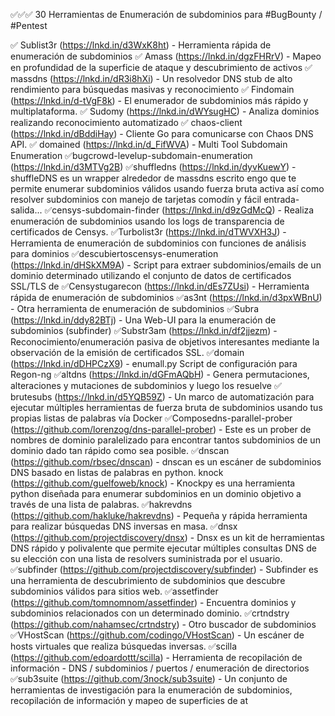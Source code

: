✅✅✅ 30 Herramientas de Enumeración de subdominios para #BugBounty / #Pentest

 
✅ Sublist3r (https://lnkd.in/d3WxK8ht) - Herramienta rápida de enumeración de subdominios 
✅ Amass (https://lnkd.in/dgzFHRrV) - Mapeo en profundidad de la superficie de ataque y descubrimiento de activos 
✅ massdns (https://lnkd.in/dR3i8hXi) - Un resolvedor DNS stub de alto rendimiento para búsquedas masivas y reconocimiento 
✅ Findomain (https://lnkd.in/d-tVgF8k) - El enumerador de subdominios más rápido y multiplataforma. 
✅ Sudomy (https://lnkd.in/dWYsugHC) - Analiza dominios realizando reconocimiento automatizado 
✅ chaos-client (https://lnkd.in/dBddiHay) - Cliente Go para comunicarse con Chaos DNS API. 
✅ domained (https://lnkd.in/d_FifWVA) - Multi Tool 
Subdomain Enumeration 
✅bugcrowd-levelup-subdomain-enumeration (https://lnkd.in/d3MTVg2B) 
✅shuffledns (https://lnkd.in/dyvKuewY) - shuffleDNS es un wrapper alrededor de massdns escrito engo que te permite enumerar subdominios válidos usando fuerza bruta activa así como resolver subdominios con manejo de tarjetas comodín y fácil entrada-salida... 
✅censys-subdomain-finder (https://lnkd.in/d9zGdMcQ) - Realiza enumeración de subdominios usando los logs de transparencia de certificados de Censys. 
✅Turbolist3r (https://lnkd.in/dTWVXH3J) - Herramienta de enumeración de subdominios con funciones de análisis para dominios ✅descubiertoscensys-enumeration (https://lnkd.in/dHSkXM9A) - Script para extraer subdominios/emails de un dominio determinado utilizando el conjunto de datos de certificados SSL/TLS de ✅Censystugarecon (https://lnkd.in/dEs7ZUsi) - Herramienta rápida de enumeración de subdominios 
✅as3nt (https://lnkd.in/d3pxWBnU) - Otra herramienta de enumeración de subdominios 
✅Subra (https://lnkd.in/ddy82BTj) - Una Web-UI para la enumeración de subdominios (subfinder) 
✅Substr3am (https://lnkd.in/df2jjezm) - Reconocimiento/enumeración pasiva de objetivos interesantes mediante la observación de la emisión de certificados SSL. 
✅domain (https://lnkd.in/dDHPCzX9) - enumall.py Script de configuración para Regon-ng 
✅altdns (https://lnkd.in/dGFmAQbH) - Genera permutaciones, alteraciones y mutaciones de subdominios y luego los resuelve 
✅ brutesubs (https://lnkd.in/d5YQB59Z) - Un marco de automatización para ejecutar múltiples herramientas de fuerza bruta de  subdominios usando tus propias listas de palabras vía Docker
✅Composedns-parallel-prober (https://github.com/lorenzog/dns-parallel-prober) - Este es un prober de nombres de dominio paralelizado para encontrar tantos subdominios de un dominio dado tan rápido como sea posible. 
✅dnscan (https://github.com/rbsec/dnscan) - dnscan es un escáner de subdominios DNS basado en listas de palabras en python. 
knock (https://github.com/guelfoweb/knock) - Knockpy es una herramienta python diseñada para enumerar subdominios en un dominio objetivo a través de una lista de palabras. 
✅hakrevdns (https://github.com/hakluke/hakrevdns) - Pequeña y rápida herramienta para realizar búsquedas DNS inversas en masa. 
✅dnsx (https://github.com/projectdiscovery/dnsx) - Dnsx es un kit de herramientas DNS rápido y polivalente que permite ejecutar múltiples consultas DNS de su elección con una lista de resolvers suministrada por el usuario. 
✅subfinder (https://github.com/projectdiscovery/subfinder) - Subfinder es una herramienta de descubrimiento de subdominios que descubre subdominios válidos para sitios web.
✅assetfinder (https://github.com/tomnomnom/assetfinder) - Encuentra dominios y subdominios relacionados con un determinado dominio. 
✅crtndstry (https://github.com/nahamsec/crtndstry) - Otro buscador de subdominios 
✅VHostScan (https://github.com/codingo/VHostScan) - Un escáner de hosts virtuales que realiza búsquedas inversas. 
✅scilla (https://github.com/edoardottt/scilla) - Herramienta de recopilación de información - DNS / subdominios / puertos / enumeración de directorios 
✅sub3suite (https://github.com/3nock/sub3suite) - Un conjunto de herramientas de investigación para la enumeración de subdominios, recopilación de información y mapeo de superficies de at